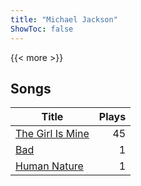 ```yaml
---
title: "Michael Jackson"
ShowToc: false
---
```


{{< more >}}

## Songs
Title | Plays 
----- | -----: 
[The Girl Is Mine](/songs/the-girl-is-mine) | 45
[Bad](/songs/bad) | 1
[Human Nature](/songs/human-nature) | 1

